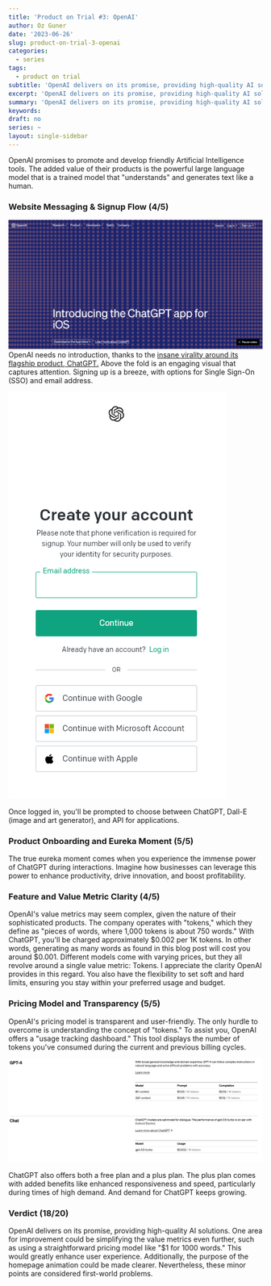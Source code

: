 ```yaml
---
title: 'Product on Trial #3: OpenAI'
author: Oz Guner
date: '2023-06-26'
slug: product-on-trial-3-openai
categories:
  - series
tags:
  - product on trial
subtitle: 'OpenAI delivers on its promise, providing high-quality AI solutions. One area for improvement could be simplifying the value metrics even further.'
excerpt: 'OpenAI delivers on its promise, providing high-quality AI solutions. One area for improvement could be simplifying the value metrics even further.'
summary: 'OpenAI delivers on its promise, providing high-quality AI solutions. One area for improvement could be simplifying the value metrics even further.' 
keywords: 
draft: no
series: ~
layout: single-sidebar
---
```

OpenAI promises to promote and develop friendly Artificial Intelligence tools. The added value of their products is the powerful large language model that is a trained model that "understands" and generates text like a human.

### Website Messaging & Signup Flow (4/5)
![Homepage](1.png)
OpenAI needs no introduction, thanks to the [insane virality around its flagship product, ChatGPT.](https://www.reuters.com/technology/chatgpt-sets-record-fastest-growing-user-base-analyst-note-2023-02-01/) Above the fold is an engaging visual that captures attention. Signing up is a breeze, with options for Single Sign-On (SSO) and email address.

![Signup](2.png)

Once logged in, you'll be prompted to choose between ChatGPT, Dall-E (image and art generator), and API for applications.

### Product Onboarding and Eureka Moment (5/5)

The true eureka moment comes when you experience the immense power of ChatGPT during interactions. Imagine how businesses can leverage this power to enhance productivity, drive innovation, and boost profitability.

### Feature and Value Metric Clarity (4/5)

OpenAI's value metrics may seem complex, given the nature of their sophisticated products. The company operates with "tokens," which they define as "pieces of words, where 1,000 tokens is about 750 words." With ChatGPT, you'll be charged approximately \$0.002 per 1K tokens. In other words, generating as many words as found in this blog post will cost you around $0.001. Different models come with varying prices, but they all revolve around a single value metric: Tokens. I appreciate the clarity OpenAI provides in this regard. You also have the flexibility to set soft and hard limits, ensuring you stay within your preferred usage and budget.

### Pricing Model and Transparency (5/5)

OpenAI's pricing model is transparent and user-friendly. The only hurdle to overcome is understanding the concept of "tokens." To assist you, OpenAI offers a "usage tracking dashboard." This tool displays the number of tokens you've consumed during the current and previous billing cycles. 

![Pricing](3.png)

ChatGPT also offers both a free plan and a plus plan. The plus plan comes with added benefits like enhanced responsiveness and speed, particularly during times of high demand. And demand for ChatGPT keeps growing.

### Verdict (18/20)

OpenAI delivers on its promise, providing high-quality AI solutions. One area for improvement could be simplifying the value metrics even further, such as using a straightforward pricing model like "$1 for 1000 words." This would greatly enhance user experience. Additionally, the purpose of the homepage animation could be made clearer. Nevertheless, these minor points are considered first-world problems.
